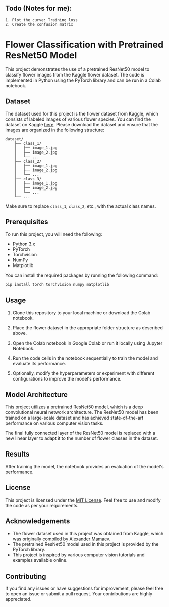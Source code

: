 ## Todo (Notes for me):
    1. Plot the curve: Training loss
    2. Create the confusion matrix
# Flower Classification with Pretrained ResNet50 Model

This project demonstrates the use of a pretrained ResNet50 model to classify flower images from the Kaggle flower dataset. The code is implemented in Python using the PyTorch library and can be run in a Colab notebook.

## Dataset

The dataset used for this project is the flower dataset from Kaggle, which consists of labeled images of various flower species. You can find the dataset on Kaggle [here](https://www.kaggle.com/alxmamaev/flowers-recognition). Please download the dataset and ensure that the images are organized in the following structure:

```
dataset/
    ├── class_1/
    │   ├── image_1.jpg
    │   ├── image_2.jpg
    │   └── ...
    ├── class_2/
    │   ├── image_1.jpg
    │   ├── image_2.jpg
    │   └── ...
    ├── class_3/
    │   ├── image_1.jpg
    │   ├── image_2.jpg
    │   └── ...
    └── ...
```

Make sure to replace `class_1`, `class_2`, etc., with the actual class names.

## Prerequisites

To run this project, you will need the following:

- Python 3.x
- PyTorch
- Torchvision
- NumPy
- Matplotlib

You can install the required packages by running the following command:

```bash
pip install torch torchvision numpy matplotlib
```

## Usage

1. Clone this repository to your local machine or download the Colab notebook.

2. Place the flower dataset in the appropriate folder structure as described above.

3. Open the Colab notebook in Google Colab or run it locally using Jupyter Notebook.

4. Run the code cells in the notebook sequentially to train the model and evaluate its performance.

5. Optionally, modify the hyperparameters or experiment with different configurations to improve the model's performance.

## Model Architecture

This project utilizes a pretrained ResNet50 model, which is a deep convolutional neural network architecture. The ResNet50 model has been trained on a large-scale dataset and has achieved state-of-the-art performance on various computer vision tasks.

The final fully connected layer of the ResNet50 model is replaced with a new linear layer to adapt it to the number of flower classes in the dataset.

## Results

After training the model, the notebook provides an evaluation of the model's performance.

## License

This project is licensed under the [MIT License](LICENSE). Feel free to use and modify the code as per your requirements.

## Acknowledgements

- The flower dataset used in this project was obtained from Kaggle, which was originally compiled by [Alexander Mamaev](https://www.kaggle.com/alxmamaev).
- The pretrained ResNet50 model used in this project is provided by the PyTorch library.
- This project is inspired by various computer vision tutorials and examples available online.

## Contributing

If you find any issues or have suggestions for improvement, please feel free to open an issue or submit a pull request. Your contributions are highly appreciated.

